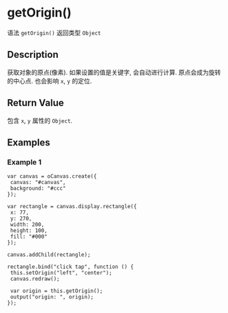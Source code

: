 # getOrigin()

语法 `getOrigin()`  返回类型 `Object`

## Description 

获取对象的原点(像素).
如果设置的值是关键字, 会自动进行计算.
原点会成为旋转的中心点.
也会影响 `x`, `y` 的定位.

## Return Value

包含 `x`, `y` 属性的 `Object`. 

## Examples 

### Example 1

```
var canvas = oCanvas.create({
 canvas: "#canvas",
 background: "#ccc"
});

var rectangle = canvas.display.rectangle({
 x: 77,
 y: 270,
 width: 200,
 height: 100,
 fill: "#000"
});

canvas.addChild(rectangle);

rectangle.bind("click tap", function () {
 this.setOrigin("left", "center");
 canvas.redraw();

 var origin = this.getOrigin();
 output("origin: ", origin);
});
```